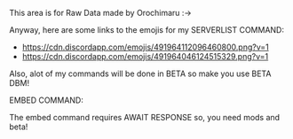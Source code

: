 This area is for Raw Data made by Orochimaru :->

Anyway, here are some links to the emojis for my SERVERLIST COMMAND:

- https://cdn.discordapp.com/emojis/491964112096460800.png?v=1
- https://cdn.discordapp.com/emojis/491964046124515329.png?v=1

Also, alot of my commands will be done in BETA so make you use BETA DBM!



EMBED COMMAND: 

 The embed command requires AWAIT RESPONSE so, you need mods and beta!